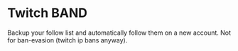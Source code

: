 # Twitch BAND

Backup your follow list and automatically follow them on a new account.
Not for ban-evasion (twitch ip bans anyway).

